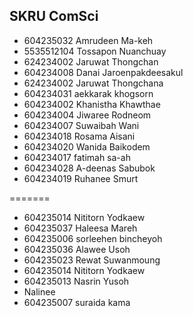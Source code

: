 ## SKRU ComSci
- 604235032 Amrudeen Ma-keh
- 5535512104 Tossapon Nuanchuay
- 624234002 Jaruwat Thongchan
- 604234008  Danai Jaroenpakdeesakul
- 624234002 Jaruwat Thongchana
- 604234031 aekkarak khogsorn 
- 604234002 Khanistha Khawthae
- 604234004 Jiwaree Rodneom
- 604234007 Suwaibah Wani
- 604234018 Rosama Aisani
- 604234020 Wanida Baikodem
- 604234017 fatimah sa-ah
- 604234028 A-deenas Sabubok
- 604234019 Ruhanee Smurt

=======
- 604235014 Nititorn Yodkaew
- 604235037 Haleesa Mareh
- 604235006 sorleehen bincheyoh
- 604235036 Alawee Usoh
- 604235023 Rewat Suwanmoung
- 604235014 Nititorn Yodkaew
- 604235013 Nasrin Yusoh
- Nalinee
- 604235007 suraida kama


